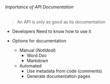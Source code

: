 ###### Importance of API Documentation

> An API is only as good as its documentation
* Developers Need to know how to use it

* Options for documentation
    * Manual (*NotIdeal*)
        * Word Doc
        * Markdown
    * Automated
        * Use metadata from code (comments)
        * Generate documentation pages